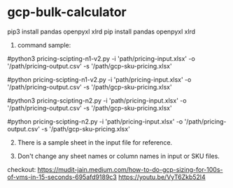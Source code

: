 # gcp-bulk-calculator





pip3 install pandas openpyxl xlrd
pip install pandas openpyxl xlrd

1. command sample:

#python3 pricing-scipting-n1-v2.py -i 'path/pricing-input.xlsx'  -o '/path/pricing-output.csv' -s '/path/gcp-sku-pricing.xlsx'

#python pricing-scipting-n1-v2.py -i 'path/pricing-input.xlsx'  -o '/path/pricing-output.csv' -s '/path/gcp-sku-pricing.xlsx'


#python3 pricing-scipting-n2.py -i 'path/pricing-input.xlsx'  -o '/path/pricing-output.csv' -s '/path/gcp-sku-pricing.xlsx'

#python pricing-scipting-n2.py -i 'path/pricing-input.xlsx'  -o '/path/pricing-output.csv' -s '/path/gcp-sku-pricing.xlsx'


2. There is a sample sheet in the input file for reference.

3. Don't change any sheet names or column names in input or SKU files.


checkout:
https://mudit-jain.medium.com/how-to-do-gcp-sizing-for-100s-of-vms-in-15-seconds-695afd9189c3
https://youtu.be/VyT6Zkb52l4

